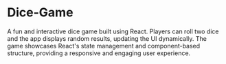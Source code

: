 # Dice-Game
A fun and interactive dice game built using React. Players can roll two dice and the app displays random results, updating the UI dynamically. The game showcases React's state management and component-based structure, providing a responsive and engaging user experience.

